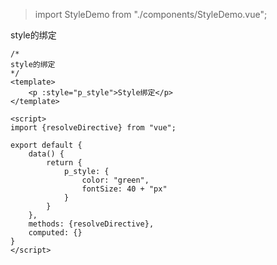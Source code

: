 > import StyleDemo from "./components/StyleDemo.vue";

style的绑定

```vue
/*
style的绑定
*/
<template>
    <p :style="p_style">Style绑定</p>
</template>

<script>
import {resolveDirective} from "vue";

export default {
    data() {
        return {
            p_style: {
                color: "green",
                fontSize: 40 + "px"
            }
        }
    },
    methods: {resolveDirective},
    computed: {}
}
</script>
```
